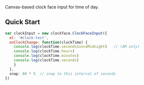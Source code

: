 Canvas-based clock face input for time of day.

## Quick Start

```js
var clockInput = new clockface.ClockFaceInput({
  el: '#clock-test',
  onClockChange: function(clockTime) {
    console.log(clockTime.secondsSinceMidnight)   // (AM only)
    console.log(clockTime.hours)
    console.log(clockTime.minutes)
    console.log(clockTime.seconds)
    }
  },
  snap: 60 * 5  // snap to this interval of seconds
})
```